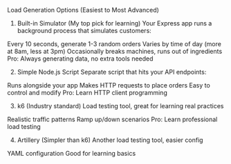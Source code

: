 Load Generation Options (Easiest to Most Advanced)

1. Built-in Simulator (My top pick for learning)
   Your Express app runs a background process that simulates customers:

Every 10 seconds, generate 1-3 random orders
Varies by time of day (more at 8am, less at 3pm)
Occasionally breaks machines, runs out of ingredients
Pro: Always generating data, no extra tools needed

2. Simple Node.js Script
   Separate script that hits your API endpoints:

Runs alongside your app
Makes HTTP requests to place orders
Easy to control and modify
Pro: Learn HTTP client programming

3. k6 (Industry standard)
   Load testing tool, great for learning real practices

Realistic traffic patterns
Ramp up/down scenarios
Pro: Learn professional load testing

4. Artillery (Simpler than k6)
   Another load testing tool, easier config

YAML configuration
Good for learning basics
